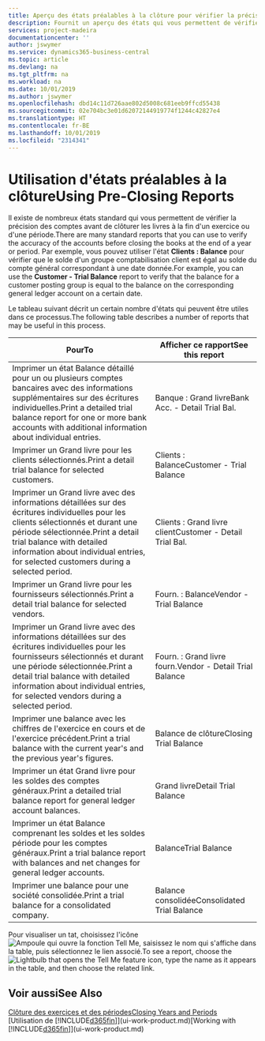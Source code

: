 ```yaml
---
title: Aperçu des états préalables à la clôture pour vérifier la précision de compte | Microsoft Docs
description: Fournit un aperçu des états qui vous permettent de vérifier la précision des comptes avant de clôturer les livres à la fin d'un exercice ou d'une période.
services: project-madeira
documentationcenter: ''
author: jswymer
ms.service: dynamics365-business-central
ms.topic: article
ms.devlang: na
ms.tgt_pltfrm: na
ms.workload: na
ms.date: 10/01/2019
ms.author: jswymer
ms.openlocfilehash: dbd14c11d726aae802d5008c681eeb9ffcd55438
ms.sourcegitcommit: 02e704bc3e01d62072144919774f1244c42827e4
ms.translationtype: HT
ms.contentlocale: fr-BE
ms.lasthandoff: 10/01/2019
ms.locfileid: "2314341"
---
```

# <a name="using-pre-closing-reports"></a><span data-ttu-id="0190e-103">Utilisation d'états préalables à la clôture</span><span class="sxs-lookup"><span data-stu-id="0190e-103">Using Pre-Closing Reports</span></span>
<span data-ttu-id="0190e-104">Il existe de nombreux états standard qui vous permettent de vérifier la précision des comptes avant de clôturer les livres à la fin d'un exercice ou d'une période.</span><span class="sxs-lookup"><span data-stu-id="0190e-104">There are many standard reports that you can use to verify the accuracy of the accounts before closing the books at the end of a year or period.</span></span> <span data-ttu-id="0190e-105">Par exemple, vous pouvez utiliser l'état **Clients : Balance** pour vérifier que le solde d'un groupe comptabilisation client est égal au solde du compte général correspondant à une date donnée.</span><span class="sxs-lookup"><span data-stu-id="0190e-105">For example, you can use the **Customer - Trial Balance** report to verify that the balance for a customer posting group is equal to the balance on the corresponding general ledger account on a certain date.</span></span>

<span data-ttu-id="0190e-106">Le tableau suivant décrit un certain nombre d'états qui peuvent être utiles dans ce processus.</span><span class="sxs-lookup"><span data-stu-id="0190e-106">The following table describes a number of reports that may be useful in this process.</span></span>

| <span data-ttu-id="0190e-107">Pour</span><span class="sxs-lookup"><span data-stu-id="0190e-107">To</span></span> | <span data-ttu-id="0190e-108">Afficher ce rapport</span><span class="sxs-lookup"><span data-stu-id="0190e-108">See this report</span></span> |
| --- | --- |
| <span data-ttu-id="0190e-109">Imprimer un état Balance détaillé pour un ou plusieurs comptes bancaires avec des informations supplémentaires sur des écritures individuelles.</span><span class="sxs-lookup"><span data-stu-id="0190e-109">Print a detailed trial balance report for one or more bank accounts with additional information about individual entries.</span></span> |<span data-ttu-id="0190e-110">Banque : Grand livre</span><span class="sxs-lookup"><span data-stu-id="0190e-110">Bank Acc. - Detail Trial Bal.</span></span> |
| <span data-ttu-id="0190e-111">Imprimer un Grand livre pour les clients sélectionnés.</span><span class="sxs-lookup"><span data-stu-id="0190e-111">Print a detail trial balance for selected customers.</span></span> |<span data-ttu-id="0190e-112">Clients : Balance</span><span class="sxs-lookup"><span data-stu-id="0190e-112">Customer - Trial Balance</span></span> |
| <span data-ttu-id="0190e-113">Imprimer un Grand livre avec des informations détaillées sur des écritures individuelles pour les clients sélectionnés et durant une période sélectionnée.</span><span class="sxs-lookup"><span data-stu-id="0190e-113">Print a detail trial balance with detailed information about individual entries, for selected customers during a selected period.</span></span> |<span data-ttu-id="0190e-114">Clients : Grand livre client</span><span class="sxs-lookup"><span data-stu-id="0190e-114">Customer - Detail Trial Bal.</span></span> |
| <span data-ttu-id="0190e-115">Imprimer un Grand livre pour les fournisseurs sélectionnés.</span><span class="sxs-lookup"><span data-stu-id="0190e-115">Print a detail trial balance for selected vendors.</span></span> |<span data-ttu-id="0190e-116">Fourn. : Balance</span><span class="sxs-lookup"><span data-stu-id="0190e-116">Vendor - Trial Balance</span></span> |
| <span data-ttu-id="0190e-117">Imprimer un Grand livre avec des informations détaillées sur des écritures individuelles pour les fournisseurs sélectionnés et durant une période sélectionnée.</span><span class="sxs-lookup"><span data-stu-id="0190e-117">Print a detail trial balance with detailed information about individual entries, for selected vendors during a selected period.</span></span> |<span data-ttu-id="0190e-118">Fourn. : Grand livre fourn.</span><span class="sxs-lookup"><span data-stu-id="0190e-118">Vendor - Detail Trial Balance</span></span> |
| <span data-ttu-id="0190e-119">Imprimer une balance avec les chiffres de l'exercice en cours et de l'exercice précédent.</span><span class="sxs-lookup"><span data-stu-id="0190e-119">Print a trial balance with the current year's and the previous year's figures.</span></span> |<span data-ttu-id="0190e-120">Balance de clôture</span><span class="sxs-lookup"><span data-stu-id="0190e-120">Closing Trial Balance</span></span> |
| <span data-ttu-id="0190e-121">Imprimer un état Grand livre pour les soldes des comptes généraux.</span><span class="sxs-lookup"><span data-stu-id="0190e-121">Print a detailed trial balance report for general ledger account balances.</span></span> |<span data-ttu-id="0190e-122">Grand livre</span><span class="sxs-lookup"><span data-stu-id="0190e-122">Detail Trial Balance</span></span> |
| <span data-ttu-id="0190e-123">Imprimer un état Balance comprenant les soldes et les soldes période pour les comptes généraux.</span><span class="sxs-lookup"><span data-stu-id="0190e-123">Print a trial balance report with balances and net changes for general ledger accounts.</span></span> |<span data-ttu-id="0190e-124">Balance</span><span class="sxs-lookup"><span data-stu-id="0190e-124">Trial Balance</span></span> |
| <span data-ttu-id="0190e-125">Imprimer une balance pour une société consolidée.</span><span class="sxs-lookup"><span data-stu-id="0190e-125">Print a trial balance for a consolidated company.</span></span> |<span data-ttu-id="0190e-126">Balance consolidée</span><span class="sxs-lookup"><span data-stu-id="0190e-126">Consolidated Trial Balance</span></span> |

<span data-ttu-id="0190e-127">Pour visualiser un tat, choisissez l'icône ![Ampoule qui ouvre la fonction Tell Me](media/ui-search/search_small.png "Dites-moi ce que vous voulez faire"), saisissez le nom qui s'affiche dans la table, puis sélectionnez le lien associé.</span><span class="sxs-lookup"><span data-stu-id="0190e-127">To see a report, choose the ![Lightbulb that opens the Tell Me feature](media/ui-search/search_small.png "Tell me what you want to do") icon, type the name as it appears in the table, and then choose the related link.</span></span>

## <a name="see-also"></a><span data-ttu-id="0190e-128">Voir aussi</span><span class="sxs-lookup"><span data-stu-id="0190e-128">See Also</span></span>
[<span data-ttu-id="0190e-129">Clôture des exercices et des périodes</span><span class="sxs-lookup"><span data-stu-id="0190e-129">Closing Years and Periods</span></span>](year-close-years-periods.md)  
<span data-ttu-id="0190e-130">[Utilisation de [!INCLUDE[d365fin](includes/d365fin_md.md)]](ui-work-product.md)</span><span class="sxs-lookup"><span data-stu-id="0190e-130">[Working with [!INCLUDE[d365fin](includes/d365fin_md.md)]](ui-work-product.md)</span></span>

